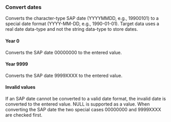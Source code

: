 
### Convert dates

Converts the character-type SAP date (YYYYMMDD, e.g., 19900101) to a special date format (YYYY-MM-DD, e.g., 1990-01-01). 
Target data uses a real date data-type and not the string data-type to store dates.

#### Year 0
Converts the SAP date 00000000 to the entered value.

#### Year 9999
Converts the SAP date 9999XXXX to the entered value.

#### Invalid values
If an SAP date cannot be converted to a valid date format, the invalid date is converted to the entered value. 
NULL is supported as a value.
When converting the SAP date the two special cases 00000000 and 9999XXXX are checked first.
